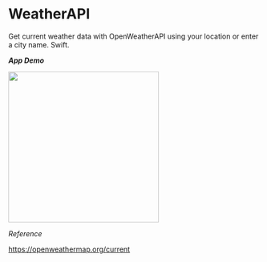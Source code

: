 # WeatherAPI

Get current weather data with OpenWeatherAPI using your location or enter a city name. Swift.

***App Demo***

<img src="Demo/demo.gif" width="300">


*Reference*

https://openweathermap.org/current
